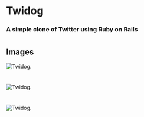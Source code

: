 # Twidog

### A simple clone of Twitter using Ruby on Rails

#

## Images

![Twidog.](https://i.ibb.co/wYZCyJN/Tweeter-Clone-Google-Chrome-4-6-2023-3-21-41-PM.png)

#

![Twidog.](https://i.ibb.co/x75YYsg/Tweeter-Clone-Google-Chrome-4-6-2023-5-49-17-PM.png)

#

![Twidog.](https://i.ibb.co/3CX9RsR/Tweeter-Clone-Google-Chrome-4-6-2023-5-49-35-PM.png)
